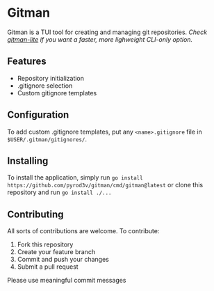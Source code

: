 # Gitman
Gitman is a TUI tool for creating and managing git repositories.
_Check [gitman-lite](https://github.com/pyrod3v/gitman-lite) if you want a faster, more lighweight CLI-only option._

## Features
- Repository initialization
- .gitignore selection
- Custom gitignore templates

## Configuration
To add custom .gitignore templates, put any `<name>.gitignore` file in `$USER/.gitman/gitignores/`.  

## Installing
To install the application, simply run `go install https://github.com/pyrod3v/gitman/cmd/gitman@latest` or clone this repository and run `go install ./...`

## Contributing
All sorts of contributions are welcome. To contribute:
1. Fork this repository
2. Create your feature branch
3. Commit and push your changes
4. Submit a pull request

Please use meaningful commit messages
